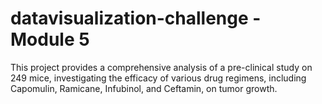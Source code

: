 # datavisualization-challenge - Module 5

This project provides a comprehensive analysis of a pre-clinical study on 249 mice, investigating the efficacy of various drug regimens, including Capomulin, Ramicane, Infubinol, and Ceftamin, on tumor growth.